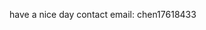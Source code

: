 have a nice day
contact email: chen17618433

<!---
chen17618433/chen17618433 is a ✨ special ✨ repository because its `README.md` (this file) appears on your GitHub profile.
You can click the Preview link to take a look at your changes.
--->
